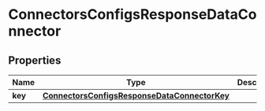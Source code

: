 

# ConnectorsConfigsResponseDataConnector


## Properties

| Name | Type | Description | Notes |
|------------ | ------------- | ------------- | -------------|
|**key** | [**ConnectorsConfigsResponseDataConnectorKey**](ConnectorsConfigsResponseDataConnectorKey.md) |  |  [optional] |



